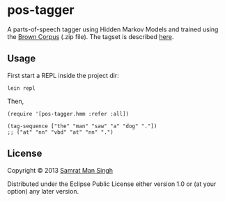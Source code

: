 # pos-tagger

A parts-of-speech tagger using Hidden Markov Models and trained using the
[Brown Corpus](http://nltk.googlecode.com/svn/trunk/nltk_data/packages/corpora/brown.zip)
(.zip file). The tagset is described [here](http://www.comp.leeds.ac.uk/amalgam/tagsets/brown.html).

## Usage

First start a REPL inside the project dir:

    lein repl

Then,

    (require '[pos-tagger.hmm :refer :all])

    (tag-sequence ["the" "man" "saw" "a" "dog" "."])
    ;; ("at" "nn" "vbd" "at" "nn" ".")

## License

Copyright © 2013 [Samrat Man Singh](http://samrat.me)

Distributed under the Eclipse Public License either version 1.0 or (at
your option) any later version.
